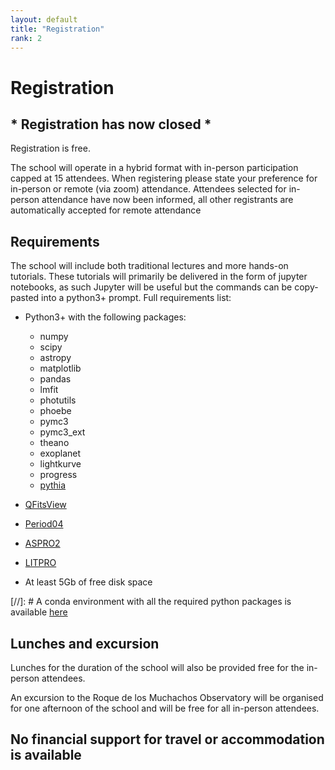 ```yaml
---
layout: default
title: "Registration"
rank: 2
---
```

# Registration

## * Registration has now closed *

Registration is free.

The school will operate in a hybrid format with in-person participation capped at 15 attendees.  When registering please state your preference for in-person or remote (via zoom) attendance. Attendees selected for in-person attendance have now been informed, all other registrants are automatically accepted for remote attendance

<!-- ## [Registration form](https://docs.google.com/forms/d/e/1FAIpQLScaVcu1drZViepYn_UZ1cHutmKqg0OJNNnxt_yAsP8-JnXuLg/viewform) * In-person registration has now closed.  Zoom registration will continue to be open until nearer the school * -->

## Requirements

The school will include both traditional lectures and more hands-on tutorials.  These tutorials will primarily be delivered in the form of jupyter notebooks, as such Jupyter will be useful but the commands can be copy-pasted into a python3+ prompt. Full requirements list:

* Python3+ with the following packages:
   * numpy
   * scipy
   * astropy
   * matplotlib
   * pandas
   * lmfit
   * photutils
   * phoebe
   * pymc3
   * pymc3_ext
   * theano
   * exoplanet
   * lightkurve
   * progress
   * [pythia](https://github.com/colej/pythia)

* [QFitsView](https://www.mpe.mpg.de/~ott/QFitsView/)

* [Period04](http://period04.net/)

* [ASPRO2](https://www.jmmc.fr/english/tools/proposal-preparation/aspro/)

* [LITPRO](https://www.jmmc.fr/english/tools/data-analysis/litpro/)

* At least 5Gb of free disk space

[//]: # A conda environment with all the required python packages is available [here](data/pythia.yml)


## Lunches and excursion

Lunches for the duration of the school will also be provided free for the in-person attendees.

An excursion to the Roque de los Muchachos Observatory will be organised for one afternoon of the school and will be free for all in-person attendees.

## No financial support for travel or accommodation is available

